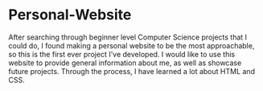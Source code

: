 # Personal-Website
After searching through beginner level Computer Science projects that I could do, I 
found making a personal website to be the most approachable, so this is the first ever
project I've developed. I would like to use this website to provide general information 
about me, as well as showcase future projects. Through the process, I have learned a lot about 
HTML and CSS.
